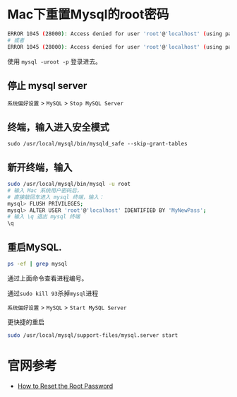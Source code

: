 
# Mac下重置Mysql的root密码


```bash
ERROR 1045 (28000): Access denied for user 'root'@'localhost' (using password: NO)
# 或者
ERROR 1045 (28000): Access denied for user 'root'@'localhost' (using password: YES)
```

使用 `mysql -uroot -p` 登录进去。

## 停止 mysql server

 `系统偏好设置` > `MySQL` > `Stop MySQL Server`


## 终端，输入进入安全模式

```
sudo /usr/local/mysql/bin/mysqld_safe --skip-grant-tables
```

## 新开终端，输入


```bash
sudo /usr/local/mysql/bin/mysql -u root
# 输入 Mac 系统用户密码后，
# 直接敲回车进入 mysql 终端，输入：
mysql> FLUSH PRIVILEGES;
mysql> ALTER USER 'root'@'localhost' IDENTIFIED BY 'MyNewPass';
# 输入 \q 退出 mysql 终端
\q
```

## 重启MySQL.

```bash
ps -ef | grep mysql
```

通过上面命令查看进程编号。  

通过`sudo kill 93`杀掉`mysql`进程  

`系统偏好设置` > `MySQL` > `Start MySQL Server`


更快捷的重启  

```bash
sudo /usr/local/mysql/support-files/mysql.server start

```


# 官网参考


- [ How to Reset the Root Password](http://dev.mysql.com/doc/refman/5.7/en/resetting-permissions.html)